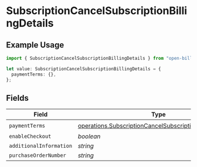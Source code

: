 # SubscriptionCancelSubscriptionBillingDetails

## Example Usage

```typescript
import { SubscriptionCancelSubscriptionBillingDetails } from "open-billing/models/operations";

let value: SubscriptionCancelSubscriptionBillingDetails = {
  paymentTerms: {},
};
```

## Fields

| Field                                                                                                                          | Type                                                                                                                           | Required                                                                                                                       | Description                                                                                                                    |
| ------------------------------------------------------------------------------------------------------------------------------ | ------------------------------------------------------------------------------------------------------------------------------ | ------------------------------------------------------------------------------------------------------------------------------ | ------------------------------------------------------------------------------------------------------------------------------ |
| `paymentTerms`                                                                                                                 | [operations.SubscriptionCancelSubscriptionPaymentTerms](../../models/operations/subscriptioncancelsubscriptionpaymentterms.md) | :heavy_check_mark:                                                                                                             | N/A                                                                                                                            |
| `enableCheckout`                                                                                                               | *boolean*                                                                                                                      | :heavy_minus_sign:                                                                                                             | N/A                                                                                                                            |
| `additionalInformation`                                                                                                        | *string*                                                                                                                       | :heavy_minus_sign:                                                                                                             | N/A                                                                                                                            |
| `purchaseOrderNumber`                                                                                                          | *string*                                                                                                                       | :heavy_minus_sign:                                                                                                             | N/A                                                                                                                            |